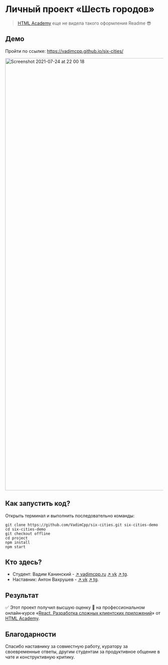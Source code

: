 # Личный проект «Шесть городов»

>
> [HTML Academy](https://htmlacademy.ru) еще не видела такого оформления Readme 😎
>

## Демо

Пройти по ссылке: https://vadimcpp.github.io/six-cities/

<img width="1377" alt="Screenshot 2021-07-24 at 22 00 18" src="https://user-images.githubusercontent.com/4641125/126878720-bb808aa3-6f68-47cc-81d2-e39234ed96c1.png">

## Как запустить код?

Открыть терминал и выполнить последовательно команды:

```
git clone https://github.com/VadimCpp/six-cities.git six-cities-demo
cd six-cities-demo
git checkout offline
cd project
npm install
npm start
```

## Кто здесь?

* Студент: Вадим Канинский - [↗️ vadimcpp.ru](https://vadimcpp.ru/) [↗️ vk](https://vk.com/vadimcpp) [↗️ tg](https://t.me/vadimcpp).
* Наставник: Антон Вахрушев - [↗️ vk](https://vk.com/antoshkajs) [↗️ tg](https://t.me/antoshkajs).

## Результат

✅ Этот проект получил высшую оценку 🥇 на профессиональном онлайн‑курсе «[React. Разработка сложных клиентских приложений](https://htmlacademy.ru/intensive/react)» от [HTML Academy](https://htmlacademy.ru).

## Благодарности

Спасибо наставнику за совместную работу, куратору за своевременные ответы, другим студентам за продуктивное общение в чате и конструктивную критику.
